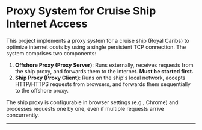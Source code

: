 # Proxy System for Cruise Ship Internet Access

This project implements a proxy system for a cruise ship (Royal Caribs) to optimize internet costs by using a single persistent TCP connection. The system comprises two components:

1. **Offshore Proxy (Proxy Server)**: Runs externally, receives requests from the ship proxy, and forwards them to the internet. **Must be started first.**
2. **Ship Proxy (Proxy Client)**: Runs on the ship's local network, accepts HTTP/HTTPS requests from browsers, and forwards them sequentially to the offshore proxy.

The ship proxy is configurable in browser settings (e.g., Chrome) and processes requests one by one, even if multiple requests arrive concurrently.

---